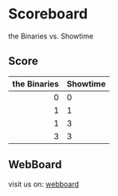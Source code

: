# Scoreboard

the Binaries vs. Showtime


## Score

| the Binaries | Showtime |
|-------------:|----------|
| 0            | 0        |
| 1            | 1        |
| 1            | 3        |
| 3            | 3        |


## WebBoard

visit us on: [webboard](http://colin-online.de/binaryshowtime/)
